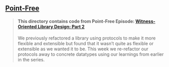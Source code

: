 ## [Point-Free](https://www.pointfree.co)

> #### This directory contains code from Point-Free Episode: [Witness-Oriented Library Design: Part 2](https://www.pointfree.co/episodes/ep39-witness-oriented-library-design)
>
> We previously refactored a library using protocols to make it more flexible and extensible but found that it wasn’t quite as flexible or extensible as we wanted it to be. This week we re-refactor our protocols away to concrete datatypes using our learnings from earlier in the series.
